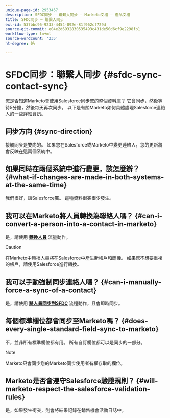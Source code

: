 ```yaml
---
unique-page-id: 2953457
description: SFDC同步 — 聯繫人同步 — Marketo文檔 — 產品文檔
title: SFDC同步 — 聯繫人同步
exl-id: 537bbc95-9233-4454-892e-81f962cf729d
source-git-commit: e04e2d6932830535493c431de50d6cf9e2298fb1
workflow-type: tm+mt
source-wordcount: '235'
ht-degree: 0%

---
```


# SFDC同步：聯繫人同步 {#sfdc-sync-contact-sync}

您是否知道Marketo會使用Salesforce同步您的整個資料庫？ 它會同步，然後等待5分鐘，然後每天再次同步。 以下是有關Marketo如何具體處理Salesforce連絡人的一些詳細資訊。

## 同步方向 {#sync-direction}

接觸同步是雙向的。 如果您在Salesforce或Marketo中變更連絡人，您的更新將會反映在這兩個系統中。

## 如果同時在兩個系統中進行變更，該怎麼辦？ {#what-if-changes-are-made-in-both-systems-at-the-same-time}

我們很好，讓Salesforce贏。 這種資料衝突很少發生。

## 我可以在Marketo將人員轉換為聯絡人嗎？ {#can-i-convert-a-person-into-a-contact-in-marketo}

是，請使用 **[轉換人員](/help/marketo/product-docs/core-marketo-concepts/smart-campaigns/flow-actions/convert-person.md)** 流量動作。

>[!CAUTION]
>
>在Marketo中轉換人員將在Salesforce中產生新帳戶和商機。 如果您不想要重複的帳戶，請使用Salesforce進行轉換。

## 我可以手動強制同步連絡人嗎？ {#can-i-manually-force-a-sync-of-a-contact}

是，請使用 **[將人員同步到SFDC](/help/marketo/product-docs/core-marketo-concepts/smart-campaigns/salesforce-flow-actions/sync-person-to-sfdc.md)** 流程動作，且會即時同步。

## 每個標準欄位都會同步至Marketo嗎？ {#does-every-single-standard-field-sync-to-marketo}

不，並非所有標準欄位都有用。 所有自訂欄位都可以是同步的一部分。

>[!NOTE]
>
>Marketo只會同步您的Marketo同步使用者有權存取的欄位。

## Marketo是否會遵守Salesforce驗證規則？ {#will-marketo-respect-the-salesforce-validation-rules}

是，如果發生衝突，則會將結果記錄在銷售機會活動日誌中。

